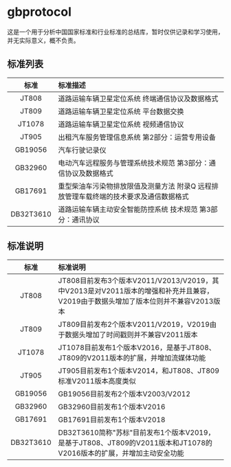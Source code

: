 # gbprotocol

这是一个用于分析中国国家标准和行业标准的总结库，暂时仅供记录和学习使用，并无实际意义，概不负责。

## 标准列表

|   标准    | 标准描述                                                                              |
| :-------: | :------------------------------------------------------------------------------------ |
|   JT808   | 道路运输车辆卫星定位系统 终端通信协议及数据格式                                       |
|   JT809   | 道路运输车辆卫星定位系统 平台数据交换                                                 |
|  JT1078   | 道路运输车辆卫星定位系统 视频通信协议                                                 |
|   JT905   | 出租汽车服务管理信息系统 第2部分：运营专用设备                                        |
|  GB19056  | 汽车行驶记录仪                                                                        |
|  GB32960  | 电动汽车远程服务与管理系统技术规范 第3部分：通信协议及数据格式                        |
|  GB17691  | 重型柴油车污染物排放限值及测量方法 附录Q 远程排放管理车载终端的技术要求及通信数据格式 |
| DB32T3610 | 道路运输车辆主动安全智能防控系统 技术规范 第3部分：通讯协议                           |

## 标准说明

|   标准    | 标准说明                                                                                                                          |
| :-------: | :-------------------------------------------------------------------------------------------------------------------------------- |
|   JT808   | JT808目前发布3个版本V2011/V2013/V2019，其中V2013是对V2011版本的增强和补充并且兼容，V2019由于数据头增加了版本位则并不兼容V2013版本 |
|   JT809   | JT809目前发布2个版本V2011/V2019，V2019由于数据头增加了时间戳则并不兼容V2011版本                                                   |
|  JT1078   | JT1078目前发布1个版本V2016，是基于JT808、JT809的V2011版本的扩展，并增加流媒体功能                                                   |
|   JT905   | JT905目前发布1个版本V2014，和JT808、JT809标准V2011版本高度类似                                                                     |
|  GB19056  | GB19056目前发布2个版本V2003/V2012                                                                                                 |
|  GB32960  | GB32960目前发布1个版本V2016                                                                                                       |
|  GB17691  | GB17691目前发布1个版本V2018                                                                                                       |
| DB32T3610 | DB32T3610简称"苏标"目前发布1个版本V2019，是基于JT808、JT809的V2011版本和JT1078的V2016版本的扩展，并增加主动安全功能                 |
